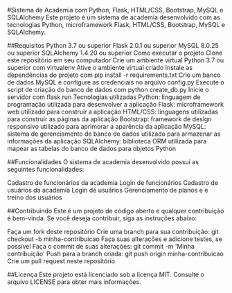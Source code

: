 #Sistema de Academia com Python, Flask, HTML/CSS, Bootstrap, MySQL e SQLAlchemy
Este projeto é um sistema de academia desenvolvido com as tecnologias Python, microframework Flask, HTML/CSS, Bootstrap, MySQL e SQLAlchemy.

##Requisitos
Python 3.7 ou superior
Flask 2.0.1 ou superior
MySQL 8.0.25 ou superior
SQLAlchemy 1.4.20 ou superior
Como executar o projeto
Clone este repositório em seu computador
Crie um ambiente virtual Python 3.7 ou superior com virtualenv
Ative o ambiente virtual criado
Instale as dependências do projeto com pip install -r requirements.txt
Crie um banco de dados MySQL e configure as credenciais no arquivo config.py
Execute o script de criação do banco de dados com python create_db.py
Inicie o servidor com flask run
Tecnologias utilizadas
Python: linguagem de programação utilizada para desenvolver a aplicação
Flask: microframework web utilizado para construir a aplicação
HTML/CSS: linguagens utilizadas para construir as páginas da aplicação
Bootstrap: framework de design responsivo utilizado para aprimorar a aparência da aplicação
MySQL: sistema de gerenciamento de banco de dados utilizado para armazenar as informações da aplicação
SQLAlchemy: biblioteca ORM utilizada para mapear as tabelas do banco de dados para objetos Python

##Funcionalidades
O sistema de academia desenvolvido possui as seguintes funcionalidades:

Cadastro de funcionários da academia
Login de funcionários
Cadastro de usuários da academia
Login de usuários
Gerenciamento de planos e e treino dos usuários

##Contribuindo
Este é um projeto de código aberto e qualquer contribuição é bem-vinda. Se você deseja contribuir, siga as instruções abaixo:

Faça um fork deste repositório
Crie uma branch para sua contribuição: git checkout -b minha-contribuicao
Faça suas alterações e adicione testes, se possível
Faça o commit de suas alterações: git commit -m 'Minha contribuição'
Push para a branch criada: git push origin minha-contribuicao
Crie um pull request neste repositório

##Licença
Este projeto está licenciado sob a licença MIT. Consulte o arquivo LICENSE para obter mais informações.

